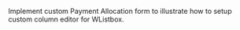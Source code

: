 Implement custom Payment Allocation form to illustrate how to setup custom column editor for WListbox.
